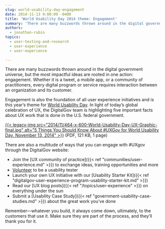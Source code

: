 ```yaml
---
slug: world-usability-day-engagement
date: 2014-11-13 9:00:09 -0400
title: 'World Usability Day 2014 theme: Engagement'
summary: 'There are many buzzwords thrown around in the digital government universe, but the most impactful ideas are rooted in one action: engagement. Whether it is a tweet, a mobile app, or a community of practitioners, every digital program or service requires interaction between an organization and its customer. Engagement is also the foundation of all'
authors:
  - jonathan-rubin
topics:
  - user-testing-and-research
  - user-experience
  - user-experience
  
---
```


There are many buzzwords thrown around in the digital government universe, but the most impactful ideas are rooted in one action: engagement. Whether it is a tweet, a mobile app, or a community of practitioners, every digital program or service requires interaction between an organization and its customer.

Engagement is also the foundation of all user experience initiatives and is this year’s theme for [World Usability Day](http://www.worldusabilityday.org/). In light of today’s global celebration of UX, the DigitalGov team is highlighting five important facts about UX work that is done in the U.S. federal government.

[{{< legacy-img src="2014/11/464-x-600-World-Usability-Day-UX-Graphic-final.jpg" alt="5 Things You Should Know About #UXGov for World Usability Day, November 13, 2014" >}}](https://s3.amazonaws.com/digitalgov/_legacy-img/2014/11/World-Usability-Day-UX-Graphic-with-links-final.pdf) (PDF, 121 KB, 1 page)

 

There are also a multitude of ways that you can engage with #UXgov through the DigitalGov website:

  * Join the [UX community of practice]({{< ref "communities/user-experience.md" >}}) to exchange ideas, training opportunities and more
  * [Volunteer](https://docs.google.com/a/gsa.gov/forms/d/177jjJXp2nvBaFOBWnVIDV5UFWGIMfBibMMNvYZdklpQ/viewform) to be a usability tester
  * Launch your own UX initiative with our [Usability Starter Kit]({{< ref "digitalgov-user-experience-program-usability-starter-kit.md" >}})
  * Read our [UX blog posts]({{< ref "/topics/user-experience" >}}) on everything under the sun
  * Submit a [Usability Case Study]({{< ref "government-usability-case-studies.md" >}}) about the great work you&#8217;ve done

Remember—whatever you build, it always come down, ultimately, to the customers that use it. Make sure they are part of the process, and they&#8217;ll thank you for it.